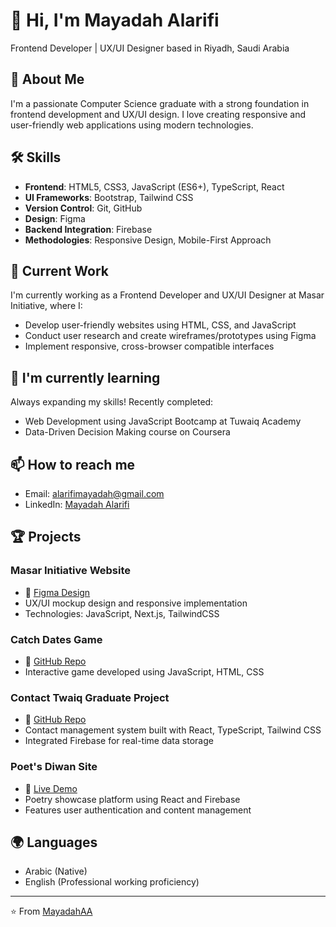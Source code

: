 # 👋 Hi, I'm Mayadah Alarifi

Frontend Developer | UX/UI Designer based in Riyadh, Saudi Arabia

## 🚀 About Me
I'm a passionate Computer Science graduate with a strong foundation in frontend development and UX/UI design. I love creating responsive and user-friendly web applications using modern technologies.

## 🛠 Skills
- **Frontend**: HTML5, CSS3, JavaScript (ES6+), TypeScript, React
- **UI Frameworks**: Bootstrap, Tailwind CSS
- **Version Control**: Git, GitHub
- **Design**: Figma
- **Backend Integration**: Firebase
- **Methodologies**: Responsive Design, Mobile-First Approach

## 🔭 Current Work
I'm currently working as a Frontend Developer and UX/UI Designer at Masar Initiative, where I:
- Develop user-friendly websites using HTML, CSS, and JavaScript
- Conduct user research and create wireframes/prototypes using Figma
- Implement responsive, cross-browser compatible interfaces

## 🌱 I'm currently learning
Always expanding my skills! Recently completed:
- Web Development using JavaScript Bootcamp at Tuwaiq Academy
- Data-Driven Decision Making course on Coursera

## 📫 How to reach me
- Email: alarifimayadah@gmail.com
- LinkedIn: [Mayadah Alarifi](https://www.linkedin.com/in/Mayadah-Alarifi)

## 🏆 Projects

### Masar Initiative Website
- 🔗 [Figma Design](https://shorturl.at/f5hN5)
- UX/UI mockup design and responsive implementation
- Technologies: JavaScript, Next.js, TailwindCSS

### Catch Dates Game
- 🔗 [GitHub Repo](https://shorturl.at/3NjVp)
- Interactive game developed using JavaScript, HTML, CSS

### Contact Twaiq Graduate Project
- 🔗 [GitHub Repo](https://shorturl.at/7br9K)
- Contact management system built with React, TypeScript, Tailwind CSS
- Integrated Firebase for real-time data storage

### Poet's Diwan Site
- 🔗 [Live Demo](https://aalarifi.com/)
- Poetry showcase platform using React and Firebase
- Features user authentication and content management

## 🌍 Languages
- Arabic (Native)
- English (Professional working proficiency)

---

⭐️ From [MayadahAA](https://github.com/MayadahAA)
